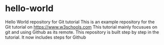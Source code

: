 # hello-world
Hello World repository for Git tutorial
This is an example repository for the Git tutorial on https://www.w3schools.com
This tutorial mainly focusues on git and using Github as its remote.
This repository is built step by step in the tutorial.
It now includes steps for Github
